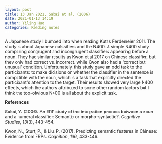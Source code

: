 ```yaml
---
layout: post
title: 13 Jan 2021, Sakai et al. (2006)
date: 2021-01-13 14:19
author: Yiling Huo
categories: Reading notes
---
```

<!-- wp:paragraph -->
<p>A Japanese study I bumped into when reading Kutas Ferdemeier 2011. The study is about Japanese calssifiers and the N400. A simple N400 study comparing congrugent and incongrugent classifiers appearing before a noun. They had similar results as Kwon et al 2017 on Chinese classifier, but they only had correct vs. incorrect, while Kwon also had a 'correct but unusual' condition. Unfortunately, this study gave an odd task to the participants: to make dicisions on whether the classifier in the sentence is compatible with the noun, which is a task that explicitly directed the participant's attention to the target. Their results showed very large N400 effects, which the authors attributed to some other random factors but I think the too-obvious N400 is all about the explicit task.</p>
<!-- /wp:paragraph -->

<!-- wp:paragraph -->
<p><strong>References</strong></p>
<!-- /wp:paragraph -->

<!-- wp:paragraph -->
<p>Sakai, Y. (2006). An ERP study of the integration process between a noun and a numeral classifier: Semantic or morpho-syntactic?. <em>Cognitive Studies</em>, <em>13</em>(3), 443-454.</p>
<!-- /wp:paragraph -->

<!-- wp:paragraph -->
<p>Kwon, N., Sturt, P., &amp; Liu, P. (2017). Predicting semantic features in Chinese: Evidence from ERPs. <em>Cognition</em>, <em>166</em>, 433-446.</p>
<!-- /wp:paragraph -->
